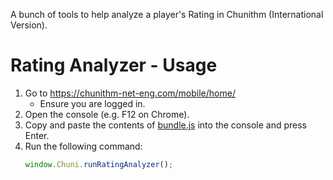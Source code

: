 A bunch of tools to help analyze a player's Rating in Chunithm (International Version).

# Rating Analyzer - Usage

1. Go to https://chunithm-net-eng.com/mobile/home/
   - Ensure you are logged in.
1. Open the console (e.g. F12 on Chrome).
1. Copy and paste the contents of [bundle.js](dist/bundle.js) into the console and press Enter.
1. Run the following command:
   ```js
   window.Chuni.runRatingAnalyzer();
   ```
